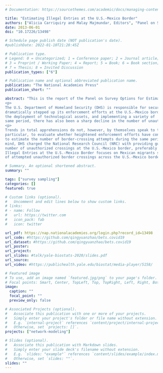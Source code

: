 ```yaml
---
# Documentation: https://sourcethemes.com/academic/docs/managing-content/

title: "Estimating Illegal Entries at the U.S.-Mexico Border"
authors: ["Alicia Carriquiry and Malay Majmundar, Editors", "Panel on Survey Options for Estimating the Flow of Unauthorized Crossings at the U.S.-Mexico Border, including Mark S. Handcock"]
date: 2013-06-01
doi: "10.17226/13498"

# Schedule page publish date (NOT publication's date).
#publishDate: 2022-01-10T21:28:45Z

# Publication type.
# Legend: 0 = Uncategorized; 1 = Conference paper; 2 = Journal article;
# 3 = Preprint / Working Paper; 4 = Report; 5 = Book; 6 = Book section;
# 7 = Thesis; 8 = Invited Discussion
publication_types: ["6"]

# Publication name and optional abbreviated publication name.
publication: "The National Academies Press"
publication_short: ""

abstract: "This is the report of the Panel on Survey Options for Estimating the Flow of Unauthorized Crossings at the U.S.-Mexico Border, including myself as a panel member. The summary is below:
<p>
The U.S. Department of Homeland Security (DHS) is responsible for securing and managing the nation's borders. Over the past decade, DHS has
dramatically stepped up its enforcement efforts at the U.S.-Mexico border, increasing the number of U.S. Border patrol (USBP) agents, expanding
the deployment of technological assets, and implementing a variety of 'consequence programs' intended to deter illegal immigration. During this
same period, there has also been a sharp decline in the number of unauthorized migrants apprehended at the border.
<p>
Trends in total apprehensions do not, however, by themselves speak to the effectiveness of DHS's investments in immigration enforcement. In
particular, to evaluate whether heightened enforcement efforts have contributed to reducing the flow of undocumented migrants, it is critical
to estimate the number of border-crossing attempts during the same period for which apprehensions data are available. With these issues in
mind, DHS charged the National Research Council (NRC) with providing guidance on the use of surveys and other methodologies to estimate the
number of unauthorized crossings at the U.S.-Mexico border, preferably by geographic region and on a quarterly basis. Options for Estimating
Illegal Entries at the U.S.-Mexico Border focuses on Mexican migrants since Mexican nationals account for the vast majority (around 90 percent)
of attempted unauthorized border crossings across the U.S.-Mexico border."

# Summary. An optional shortened abstract.
summary: ""

tags: ["survey sampling"]
categories: []
featured: true

# Custom links (optional).
#   Uncomment and edit lines below to show custom links.
# links:
# - name: Follow
#   url: https://twitter.com
#   icon_pack: fab
#   icon: twitter

url_pdf: https://nap.nationalacademies.org/login.php?record_id=13498
url_code: #https://github.com/qingyuanzhao/bets.covid19
url_dataset: #https://github.com/qingyuanzhao/bets.covid19
url_poster:
url_project:
url_slides: #talk/yale-biostats-2020/slides.pdf
url_source:
url_video: #https://publichealth.yale.edu/biostat/media-player/5158/

# Featured image
# To use, add an image named `featured.jpg/png` to your page's folder.
# Focal points: Smart, Center, TopLeft, Top, TopRight, Left, Right, BottomLeft, Bottom, BottomRight.
image:
  caption: ""
  focal_point: ""
  preview_only: false

# Associated Projects (optional).
#   Associate this publication with one or more of your projects.
#   Simply enter your project's folder or file name without extension.
#   E.g. `internal-project` references `content/project/internal-project/index.md`.
#   Otherwise, set `projects: []`.
projects: ["network-modeling"]

# Slides (optional).
#   Associate this publication with Markdown slides.
#   Simply enter your slide deck's filename without extension.
#   E.g. `slides: "example"` references `content/slides/example/index.md`.
#   Otherwise, set `slides: ""`.
slides: ""
---
```

